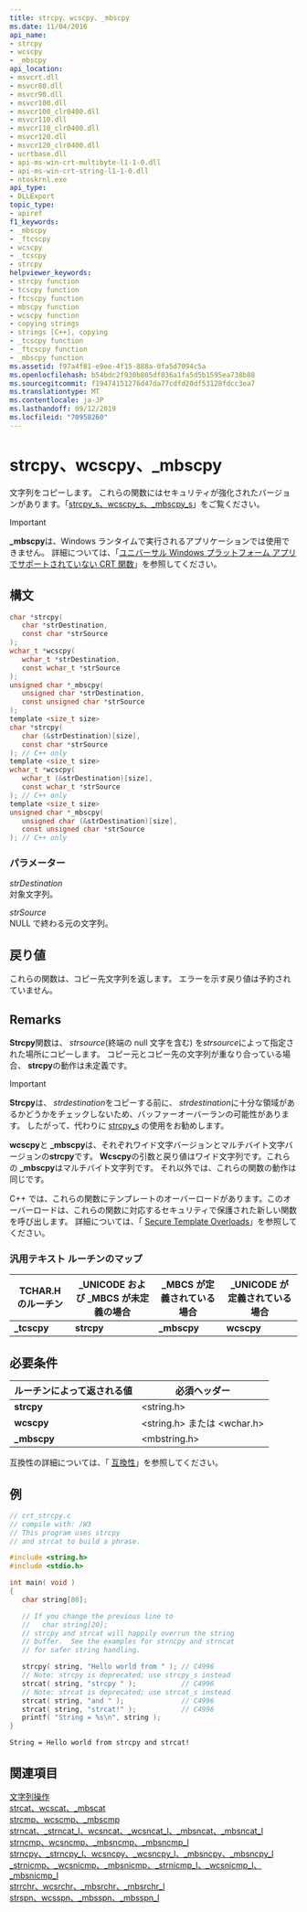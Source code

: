 ```yaml
---
title: strcpy、wcscpy、_mbscpy
ms.date: 11/04/2016
api_name:
- strcpy
- wcscpy
- _mbscpy
api_location:
- msvcrt.dll
- msvcr80.dll
- msvcr90.dll
- msvcr100.dll
- msvcr100_clr0400.dll
- msvcr110.dll
- msvcr110_clr0400.dll
- msvcr120.dll
- msvcr120_clr0400.dll
- ucrtbase.dll
- api-ms-win-crt-multibyte-l1-1-0.dll
- api-ms-win-crt-string-l1-1-0.dll
- ntoskrnl.exe
api_type:
- DLLExport
topic_type:
- apiref
f1_keywords:
- _mbscpy
- _ftcscpy
- wcscpy
- _tcscpy
- strcpy
helpviewer_keywords:
- strcpy function
- tcscpy function
- ftcscpy function
- mbscpy function
- wcscpy function
- copying strings
- strings [C++], copying
- _tcscpy function
- _ftcscpy function
- _mbscpy function
ms.assetid: f97a4f81-e9ee-4f15-888a-0fa5d7094c5a
ms.openlocfilehash: b54bdc2f930b805df036a1fa5d5b1595ea738b88
ms.sourcegitcommit: f19474151276d47da77cdfd20df53128fdcc3ea7
ms.translationtype: MT
ms.contentlocale: ja-JP
ms.lasthandoff: 09/12/2019
ms.locfileid: "70958260"
---
```

# <a name="strcpy-wcscpy-_mbscpy"></a>strcpy、wcscpy、_mbscpy

文字列をコピーします。 これらの関数にはセキュリティが強化されたバージョンがあります。「[strcpy_s、wcscpy_s、_mbscpy_s](strcpy-s-wcscpy-s-mbscpy-s.md)」をご覧ください。

> [!IMPORTANT]
> **_mbscpy**は、Windows ランタイムで実行されるアプリケーションでは使用できません。 詳細については、「[ユニバーサル Windows プラットフォーム アプリでサポートされていない CRT 関数](../../cppcx/crt-functions-not-supported-in-universal-windows-platform-apps.md)」を参照してください。

## <a name="syntax"></a>構文

```C
char *strcpy(
   char *strDestination,
   const char *strSource
);
wchar_t *wcscpy(
   wchar_t *strDestination,
   const wchar_t *strSource
);
unsigned char *_mbscpy(
   unsigned char *strDestination,
   const unsigned char *strSource
);
template <size_t size>
char *strcpy(
   char (&strDestination)[size],
   const char *strSource
); // C++ only
template <size_t size>
wchar_t *wcscpy(
   wchar_t (&strDestination)[size],
   const wchar_t *strSource
); // C++ only
template <size_t size>
unsigned char *_mbscpy(
   unsigned char (&strDestination)[size],
   const unsigned char *strSource
); // C++ only
```

### <a name="parameters"></a>パラメーター

*strDestination*<br/>
対象文字列。

*strSource*<br/>
NULL で終わる元の文字列。

## <a name="return-value"></a>戻り値

これらの関数は、コピー先文字列を返します。 エラーを示す戻り値は予約されていません。

## <a name="remarks"></a>Remarks

**Strcpy**関数は、 *strsource*(終端の null 文字を含む) を*strsource*によって指定された場所にコピーします。 コピー元とコピー先の文字列が重なり合っている場合、 **strcpy**の動作は未定義です。

> [!IMPORTANT]
> **Strcpy**は、 *strdestination*をコピーする前に、 *strdestination*に十分な領域があるかどうかをチェックしないため、バッファーオーバーランの可能性があります。 したがって、代わりに [strcpy_s](strcpy-s-wcscpy-s-mbscpy-s.md) の使用をお勧めします。

**wcscpy**と **_mbscpy**は、それぞれワイド文字バージョンとマルチバイト文字バージョンの**strcpy**です。 **Wcscpy**の引数と戻り値はワイド文字列です。これらの **_mbscpy**はマルチバイト文字列です。 それ以外では、これらの関数の動作は同じです。

C++ では、これらの関数にテンプレートのオーバーロードがあります。このオーバーロードは、これらの関数に対応するセキュリティで保護された新しい関数を呼び出します。 詳細については、「 [Secure Template Overloads](../../c-runtime-library/secure-template-overloads.md)」を参照してください。

### <a name="generic-text-routine-mappings"></a>汎用テキスト ルーチンのマップ

|TCHAR.H のルーチン|_UNICODE および _MBCS が未定義の場合|_MBCS が定義されている場合|_UNICODE が定義されている場合|
|---------------------|------------------------------------|--------------------|-----------------------|
|**_tcscpy**|**strcpy**|**_mbscpy**|**wcscpy**|

## <a name="requirements"></a>必要条件

|ルーチンによって返される値|必須ヘッダー|
|-------------|---------------------|
|**strcpy**|\<string.h>|
|**wcscpy**|\<string.h> または \<wchar.h>|
|**_mbscpy**|\<mbstring.h>|

互換性の詳細については、「 [互換性](../../c-runtime-library/compatibility.md)」を参照してください。

## <a name="example"></a>例

```C
// crt_strcpy.c
// compile with: /W3
// This program uses strcpy
// and strcat to build a phrase.

#include <string.h>
#include <stdio.h>

int main( void )
{
   char string[80];

   // If you change the previous line to
   //   char string[20];
   // strcpy and strcat will happily overrun the string
   // buffer.  See the examples for strncpy and strncat
   // for safer string handling.

   strcpy( string, "Hello world from " ); // C4996
   // Note: strcpy is deprecated; use strcpy_s instead
   strcat( string, "strcpy " );           // C4996
   // Note: strcat is deprecated; use strcat_s instead
   strcat( string, "and " );              // C4996
   strcat( string, "strcat!" );           // C4996
   printf( "String = %s\n", string );
}
```

```Output
String = Hello world from strcpy and strcat!
```

## <a name="see-also"></a>関連項目

[文字列操作](../../c-runtime-library/string-manipulation-crt.md)<br/>
[strcat、wcscat、_mbscat](strcat-wcscat-mbscat.md)<br/>
[strcmp、wcscmp、_mbscmp](strcmp-wcscmp-mbscmp.md)<br/>
[strncat、_strncat_l、wcsncat、_wcsncat_l、_mbsncat、_mbsncat_l](strncat-strncat-l-wcsncat-wcsncat-l-mbsncat-mbsncat-l.md)<br/>
[strncmp、wcsncmp、_mbsncmp、_mbsncmp_l](strncmp-wcsncmp-mbsncmp-mbsncmp-l.md)<br/>
[strncpy、_strncpy_l、wcsncpy、_wcsncpy_l、_mbsncpy、_mbsncpy_l](strncpy-strncpy-l-wcsncpy-wcsncpy-l-mbsncpy-mbsncpy-l.md)<br/>
[_strnicmp、_wcsnicmp、_mbsnicmp、_strnicmp_l、_wcsnicmp_l、_mbsnicmp_l](strnicmp-wcsnicmp-mbsnicmp-strnicmp-l-wcsnicmp-l-mbsnicmp-l.md)<br/>
[strrchr、wcsrchr、_mbsrchr、_mbsrchr_l](strrchr-wcsrchr-mbsrchr-mbsrchr-l.md)<br/>
[strspn、wcsspn、_mbsspn、_mbsspn_l](strspn-wcsspn-mbsspn-mbsspn-l.md)<br/>
